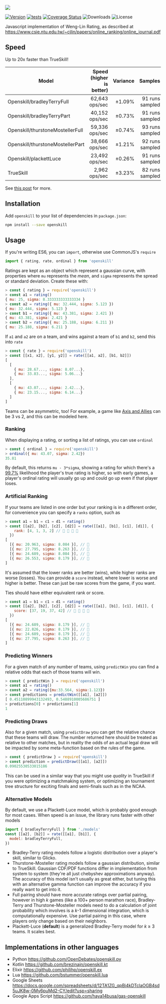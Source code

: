 ![](https://philihp.com/openskill.js/logo.png)

[![Version](https://img.shields.io/npm/v/openskill)](https://www.npmjs.com/package/openskill)
[![tests](https://github.com/philihp/openskill.js/actions/workflows/tests.yml/badge.svg?branch=main)](https://github.com/philihp/openskill.js/actions/workflows/tests.yml)
[![Coverage Status](https://coveralls.io/repos/github/philihp/openskill.js/badge.svg?branch=main&force=reload)](https://coveralls.io/github/philihp/openskill.js?branch=main)
![Downloads](https://img.shields.io/npm/dt/openskill)
![License](https://img.shields.io/npm/l/openskill)

Javascript implementation of Weng-Lin Rating, as described at https://www.csie.ntu.edu.tw/~cjlin/papers/online_ranking/online_journal.pdf

## Speed

Up to 20x faster than TrueSkill!

| Model                            | Speed (higher is better) | Variance |         Samples |
| -------------------------------- | -----------------------: | -------: | --------------: |
| Openskill/bradleyTerryFull       |           62,643 ops/sec |   ±1.09% | 91 runs sampled |
| Openskill/bradleyTerryPart       |           40,152 ops/sec |   ±0.73% | 91 runs sampled |
| Openskill/thurstoneMostellerFull |           59,336 ops/sec |   ±0.74% | 93 runs sampled |
| Openskill/thurstoneMostellerPart |           38,666 ops/sec |   ±1.21% | 92 runs sampled |
| Openskill/plackettLuce           |           23,492 ops/sec |   ±0.26% | 91 runs sampled |
| TrueSkill                        |            2,962 ops/sec |   ±3.23% | 82 runs sampled |

See [this post](https://philihp.com/2020/openskill.html) for more.

## Installation

Add `openskill` to your list of dependencies in `package.json`:

```bash
npm install --save openskill
```

## Usage

If you're writing ES6, you can `import`, otherwise use CommonJS's `require`

```js
import { rating, rate, ordinal } from 'openskill'
```

Ratings are kept as an object which represent a gaussian curve, with properties where `mu` represents the _mean_, and `sigma` represents the spread or standard deviation. Create these with:

```js
> const { rating } = require('openskill')
> const a1 = rating()
{ mu: 25, sigma: 8.333333333333334 }
> const a2 = rating({ mu: 32.444, sigma: 5.123 })
{ mu: 32.444, sigma: 5.123 }
> const b1 = rating({ mu: 43.381, sigma: 2.421 })
{ mu: 43.381, sigma: 2.421 }
> const b2 = rating({ mu: 25.188, sigma: 6.211 })
{ mu: 25.188, sigma: 6.211 }
```

If `a1` and `a2` are on a team, and wins against a team of `b1` and `b2`, send this into `rate`

```js
> const { rate } = require('openskill')
> const [[x1, x2], [y1, y2]] = rate([[a1, a2], [b1, b2]])
[
  [
    { mu: 28.67..., sigma: 8.07...},
    { mu: 33.83..., sigma: 5.06...}
  ],
  [
    { mu: 43.07..., sigma: 2.42...},
    { mu: 23.15..., sigma: 6.14...}
  ]
]
```

Teams can be asymmetric, too! For example, a game like [Axis and Allies](https://en.wikipedia.org/wiki/Axis_%26_Allies) can be 3 vs 2, and this can be modeled here.

### Ranking

When displaying a rating, or sorting a list of ratings, you can use `ordinal`

```js
> const { ordinal } = require('openskill')
> ordinal({ mu: 43.07, sigma: 2.42})
35.81
```

By default, this returns `mu - 3*sigma`, showing a rating for which there's a [99.7%](https://en.wikipedia.org/wiki/68–95–99.7_rule) likelihood the player's true rating is higher, so with early games, a player's ordinal rating will usually go up and could go up even if that player loses.

### Artificial Ranking

If your teams are listed in one order but your ranking is in a different order, for convenience you can specify a `ranks` option, such as

```js
> const a1 = b1 = c1 = d1 = rating()
> const [[a2], [b2], [c2], [d2]] = rate([[a1], [b1], [c1], [d1]], {
    rank: [4, 1, 3, 2] // 🐌 🥇 🥉 🥈
  })
[
  [{ mu: 20.963, sigma: 8.084 }], // 🐌
  [{ mu: 27.795, sigma: 8.263 }], // 🥇
  [{ mu: 24.689, sigma: 8.084 }], // 🥉
  [{ mu: 26.553, sigma: 8.179 }], // 🥈
]
```

It's assumed that the lower ranks are better (wins), while higher ranks are worse (losses). You can provide a `score` instead, where lower is worse and higher is better. These can just be raw scores from the game, if you want.

Ties should have either equivalent rank or score.

```js
> const a1 = b1 = c1 = d1 = rating()
> const [[a2], [b2], [c2], [d2]] = rate([[a1], [b1], [c1], [d1]], {
    score: [37, 19, 37, 42] // 🥈 🐌 🥈 🥇
  })
[
  [{ mu: 24.689, sigma: 8.179 }], // 🥈
  [{ mu: 22.826, sigma: 8.179 }], // 🐌
  [{ mu: 24.689, sigma: 8.179 }], // 🥈
  [{ mu: 27.795, sigma: 8.263 }], // 🥇
]
```

### Predicting Winners

For a given match of any number of teams, using `predictWin` you can find a relative
odds that each of those teams will win.

```js
> const { predictWin } = require('openskill')
> const a1 = rating()
> const a2 = rating({mu:33.564, sigma:1.123})
> const predictions = predictWin([[a1], [a2]])
[ 0.45110899943132493, 0.5488910005686751 ]
> predictions[0] + predictions[1]
1
```

### Predicting Draws

Also for a given match, using `predictDraw` you can get the relative chance that these
teams will draw. The number returned here should be treated as relative to other matches, but in reality the odds of an actual legal draw will be impacted by some meta-function based on the rules of the game.

```js
> const { predictDraw } = require('openskill')
> const prediction = predictDraw([[a1], [a2]])
0.09025530533015186
```

This can be used in a similar way that you might use _quality_ in TrueSkill if you were optimizing a matchmaking system, or optimizing an tournament tree structure for exciting finals and semi-finals such as in the NCAA.

### Alternative Models

By default, we use a Plackett-Luce model, which is probably good enough for most cases. When speed is an issue, the library runs faster with other models

```js
import { bradleyTerryFull } from './models'
const [[a2], [b2]] = rate([[a1], [b1]], {
  model: bradleyTerryFull,
})
```

- Bradley-Terry rating models follow a logistic distribution over a player's skill, similar to Glicko.
- Thurstone-Mosteller rating models follow a gaussian distribution, similar to TrueSkill. Gaussian CDF/PDF functions differ in implementation from system to system (they're all just chebyshev approximations anyway). The accuracy of this model isn't usually as great either, but tuning this with an alternative gamma function can improve the accuracy if you really want to get into it.
- Full pairing should have more accurate ratings over partial pairing, however in high _k_ games (like a 100+ person marathon race), Bradley-Terry and Thurstone-Mosteller models need to do a calculation of joint probability which involves is a _k_-1 dimensional integration, which is computationally expensive. Use partial pairing in this case, where players only change based on their neighbors.
- Plackett-Luce (**default**) is a generalized Bradley-Terry model for _k_ &GreaterEqual; 3 teams. It scales best.

## Implementations in other languages

- Python https://github.com/OpenDebates/openskill.py
- Kotlin https://github.com/brezinajn/openskill.kt
- Elixir https://github.com/philihp/openskill.ex
- Lua https://github.com/bstummer/openskill.lua
- Google Sheets https://docs.google.com/spreadsheets/d/12TA1ZG_qpBi4kDTclaOGB4sd5uJK8w-0My6puMd2-CY/edit?usp=sharing
- Google Apps Script https://github.com/haya14busa/gas-openskill
